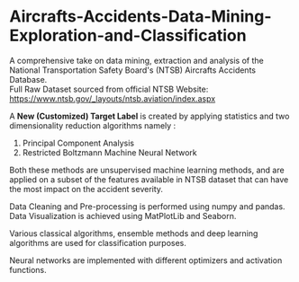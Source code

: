 # Aircrafts-Accidents-Data-Mining-Exploration-and-Classification

A comprehensive take on data mining, extraction and analysis of the National Transportation Safety Board's (NTSB) Aircrafts Accidents Database. <br>
Full Raw Dataset sourced from official NTSB Website: https://www.ntsb.gov/_layouts/ntsb.aviation/index.aspx <br>

A <b>New (Customized) Target Label</b> is created by applying statistics and two dimensionality reduction algorithms namely : <br>
1. Principal Component Analysis <br>
2. Restricted Boltzmann Machine Neural Network <br>

Both these methods are unsupervised machine learning methods, and are applied on a subset of the features available in NTSB dataset that can have the most impact on the accident severity. <br>

Data Cleaning and Pre-processing is performed using numpy and pandas. Data Visualization is achieved using MatPlotLib and Seaborn. <br>

Various classical algorithms, ensemble methods and deep learning algorithms are used for classification purposes. <br>

Neural networks are implemented with different optimizers and activation functions.

